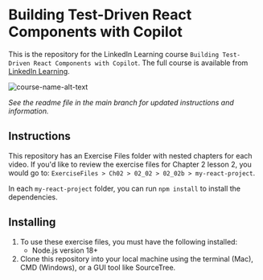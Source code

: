 # Building Test-Driven React Components with Copilot
This is the repository for the LinkedIn Learning course `Building Test-Driven React Components with Copilot`. The full course is available from [LinkedIn Learning][lil-course-url].

![course-name-alt-text][lil-thumbnail-url] 

_See the readme file in the main branch for updated instructions and information._
## Instructions
This repository has an Exercise Files folder with nested chapters for each video. If you'd like to review the exercise files for Chapter 2 lesson 2, you would go to: `ExerciseFiles > Ch02 > 02_02 > 02_02b > my-react-project`.

In each `my-react-project` folder, you can run `npm install` to install the dependencies. 


## Installing
1. To use these exercise files, you must have the following installed:
	- Node.js version 18+
2. Clone this repository into your local machine using the terminal (Mac), CMD (Windows), or a GUI tool like SourceTree.


[0]: # (Replace these placeholder URLs with actual course URLs)

[lil-course-url]: https://www.linkedin.com/learning/
[lil-thumbnail-url]: https://media.licdn.com/dms/image/v2/D4E0DAQG0eDHsyOSqTA/learning-public-crop_675_1200/B4EZVdqqdwHUAY-/0/1741033220778?e=2147483647&v=beta&t=FxUDo6FA8W8CiFROwqfZKL_mzQhYx9loYLfjN-LNjgA


